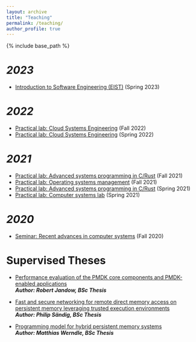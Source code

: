 ```yaml
---
layout: archive
title: "Teaching"
permalink: /teaching/
author_profile: true
---
```

{% include base_path %}

***2023***
====
- [Introduction to Software Engineering (EIST)](https://dse.in.tum.de/teaching/ss23-eist23/) (Spring 2023)

***2022***
====
- [Practical lab: Cloud Systems Engineering](https://github.com/TUM-DSE/cloud-lab) (Fall 2022)
- [Practical lab: Cloud Systems Engineering](https://dse.in.tum.de/teaching/cloud-lab-ss22/) (Spring 2022)

***2021***
====
- [Practical lab: Advanced systems programming in C/Rust](https://dse.in.tum.de/teaching/advanced-systems-programing-wise2122/) (Fall 2021)
- [Practical lab: Operating systems management](https://dse.in.tum.de/teaching/os-management-wise2122/) (Fall 2021)
- [Practical lab: Advanced systems programming in C/Rust](https://dse.in.tum.de/teaching/advanced-systems-programing-sose2021/) (Spring 2021)
- [Practical lab: Computer systems lab](https://dse.in.tum.de/teaching/computer-systems-lab-sose2021/) (Spring 2021)

***2020***
====
- [Seminar: Recent advances in computer systems](https://dse.in.tum.de/teaching/recent-advances-in-computer-systems-wise2021/) (Fall 2020)

Supervised Theses
====
- [Performance evaluation of the PMDK core components and PMDK-enabled applications](https://github.com/TUM-DSE/research-work-archive/blob/main/archive/2021/summer/docs/bsc_jandow_performance_evaluation_of_the_pmdk_core_components_and_pmdk_enabled_applications.pdf) <br /> 
***Author: Robert Jandow, BSc Thesis***

- [Fast and secure networking for remote direct memory access on persistent memory leveraging trusted execution environments](https://github.com/TUM-DSE/research-work-archive/blob/main/archive/2021/summer/docs/bsc_saendig_fast_and_secure_networking_for_remote_direct_memory_access_on_persistent_memory_leveraging_trusted_execution_environments.pdf) <br /> 
***Author: Philip Sändig, BSc Thesis***

- [Programming model for hybrid persistent memory systems](https://github.com/TUM-DSE/research-work-archive/blob/main/archive/2022/summer/docs/bsc_werndle_programming_model_for_hybrid_persistent_memory_systems.pdf) <br /> 
***Author: Matthias Werndle, BSc Thesis***